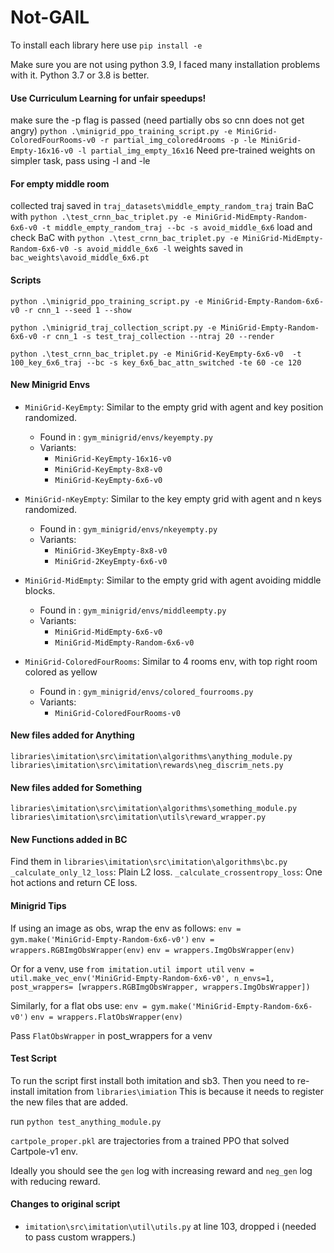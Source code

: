 # Not-GAIL
To install each library here use ``pip install -e``

Make sure you are not using python 3.9, I faced many installation problems with it. Python 3.7 or 3.8 is better.

#### Use Curriculum Learning for unfair speedups!
make sure the -p flag is passed (need partially obs so cnn does not get angry)
``python .\minigrid_ppo_training_script.py -e MiniGrid-ColoredFourRooms-v0 -r partial_img_colored4rooms -p -le MiniGrid-Empty-16x16-v0 -l partial_img_empty_16x16``
Need pre-trained weights on simpler task, pass using -l and -le

#### For empty middle room 
collected traj saved in ``traj_datasets\middle_empty_random_traj``
train BaC with ``python .\test_crnn_bac_triplet.py -e MiniGrid-MidEmpty-Random-6x6-v0 -t middle_empty_random_traj --bc -s avoid_middle_6x6``
load and check BaC with ``python .\test_crnn_bac_triplet.py -e MiniGrid-MidEmpty-Random-6x6-v0 -s avoid_middle_6x6 -l``
weights saved in ``bac_weights\avoid_middle_6x6.pt``

#### Scripts

``python .\minigrid_ppo_training_script.py -e MiniGrid-Empty-Random-6x6-v0 -r cnn_1 --seed 1 --show``

``python .\minigrid_traj_collection_script.py -e MiniGrid-Empty-Random-6x6-v0 -r cnn_1 -s test_traj_collection --ntraj 20 --render``

``python .\test_crnn_bac_triplet.py -e MiniGrid-KeyEmpty-6x6-v0  -t 100_key_6x6_traj --bc -s key_6x6_bac_attn_switched -te 60 -ce 120``


#### New Minigrid Envs
* ``MiniGrid-KeyEmpty``: Similar to the empty grid with agent and key position randomized.
    * Found in : ``gym_minigrid/envs/keyempty.py``
    * Variants: 
        * ``MiniGrid-KeyEmpty-16x16-v0``
        * ``MiniGrid-KeyEmpty-8x8-v0``
        * ``MiniGrid-KeyEmpty-6x6-v0``

* ``MiniGrid-nKeyEmpty``: Similar to the key empty grid with agent and n keys randomized.
    * Found in : ``gym_minigrid/envs/nkeyempty.py``
    * Variants: 
        * ``MiniGrid-3KeyEmpty-8x8-v0``
        * ``MiniGrid-2KeyEmpty-6x6-v0``


* ``MiniGrid-MidEmpty``: Similar to the empty grid with agent avoiding middle blocks.
    * Found in : ``gym_minigrid/envs/middleempty.py``
    * Variants: 
        * ``MiniGrid-MidEmpty-6x6-v0``
        * ``MiniGrid-MidEmpty-Random-6x6-v0``

* ``MiniGrid-ColoredFourRooms``: Similar to 4 rooms env, with top right room colored as yellow
    * Found in : ``gym_minigrid/envs/colored_fourrooms.py``
    * Variants: 
        * ``MiniGrid-ColoredFourRooms-v0``





#### New files added for Anything
``libraries\imitation\src\imitation\algorithms\anything_module.py``\
``libraries\imitation\src\imitation\rewards\neg_discrim_nets.py``

#### New files added for Something
``libraries\imitation\src\imitation\algorithms\something_module.py``\
``libraries\imitation\src\imitation\utils\reward_wrapper.py``

#### New Functions added in BC 
Find them in ``libraries\imitation\src\imitation\algorithms\bc.py``
``_calculate_only_l2_loss``: Plain L2 loss.
``_calculate_crossentropy_loss``: One hot actions and return CE loss.


#### Minigrid Tips
If using an image as obs, wrap the env as follows:
``env = gym.make('MiniGrid-Empty-Random-6x6-v0')``
``env = wrappers.RGBImgObsWrapper(env)``
``env = wrappers.ImgObsWrapper(env)``

Or for a venv, use 
``from imitation.util import util`` 
``venv = util.make_vec_env('MiniGrid-Empty-Random-6x6-v0', n_envs=1, post_wrappers= [wrappers.RGBImgObsWrapper, wrappers.ImgObsWrapper])``


Similarly, for a flat obs use: 
``env = gym.make('MiniGrid-Empty-Random-6x6-v0')``
``env = wrappers.FlatObsWrapper(env)``


Pass ``FlatObsWrapper`` in post_wrappers for a venv
#### Test Script
To run the script first install both imitation and sb3.
Then you need to re-install imitation from ``libraries\imiation``
This is because it needs to register the new files that are added.

run ``python test_anything_module.py``

``cartpole_proper.pkl`` are trajectories from a trained PPO that solved Cartpole-v1 env. 

Ideally you should see the ``gen`` log with increasing reward and ``neg_gen`` log with reducing reward. 





#### Changes to original script
* ``imitation\src\imitation\util\utils.py`` at line 103, dropped i (needed to pass custom wrappers.)